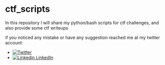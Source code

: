 # ctf_scripts
In this repository I will share my python/bash scripts for ctf challenges, and also provide some ctf writeups

if you noticed any mistake or have any suggestion reached me at my twitter account:
- [![Twitter](https://img.shields.io/twitter/follow/MHMDQi?style=social)](https://twitter.com/intent/follow?screen_name=MHMDQi)
- [![Linkedin](https://i.stack.imgur.com/gVE0j.png) LinkedIn](https://www.linkedin.com/MHMQi)
